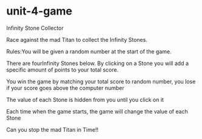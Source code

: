 # unit-4-game

Infinity Stone Collector

Race against the mad Titan to collect the Infinity Stones.

Rules:You will be given a random number at the start of the game.

There are fourInfinity Stones below. By clicking on a Stone you will add a specific amount of points to your total score.

You win the game by matching your total score to random number, you lose if your score goes above the computer number

The value of each Stone is hidden from you until you click on it

Each time when the game starts, the game will change the value of each Stone

Can you stop the mad Titan in Time!!
